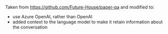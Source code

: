 Taken from https://github.com/Future-House/paper-qa and modified to:
* use Azure OpenAI, rather than OpenAI
* added context to the language model to make it retain information about the conversation 